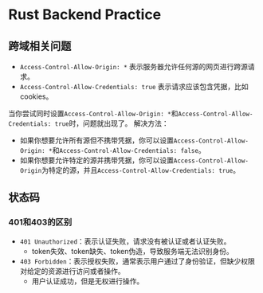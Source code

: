 # Rust Backend Practice

## 跨域相关问题
* `Access-Control-Allow-Origin: *` 表示服务器允许任何源的网页进行跨源请求。
* `Access-Control-Allow-Credentials: true` 表示请求应该包含凭据，比如cookies。

当你尝试同时设置`Access-Control-Allow-Origin: *`和`Access-Control-Allow-Credentials: true`时，问题就出现了。 解决方法：
* 如果你想要允许所有源但不携带凭据，你可以设置`Access-Control-Allow-Origin: *`和`Access-Control-Allow-Credentials: false`。
* 如果你想要允许特定的源并携带凭据，你可以设置`Access-Control-Allow-Origin`为特定的源，并且`Access-Control-Allow-Credentials: true`。


## 状态码
### 401和403的区别
* `401 Unauthorized`：表示认证失败，请求没有被认证或者认证失败。
  * token失效、token缺失、token伪造，导致服务端无法识别身份。
* `403 Forbidden`：表示授权失败，通常表示用户通过了身份验证，但缺少权限对给定的资源进行访问或者操作。
  * 用户认证成功，但是无权进行操作。




